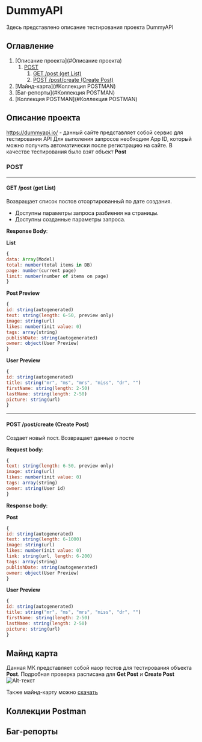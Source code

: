 # DummyAPI

Здесь представлено описание тестирования проекта DummyAPI

## Оглавление
1. [Описание проекта](#Описание проекта)
    1. [POST](#POST)
        1. [GET /post (get List)](#GET-post-get-List)
        2. [POST /post/create (Create Post)](#POST-post-create-Create-Post)
2. [Майнд-карта](#Коллекция POSTMAN)
3. [Баг-репорты](#Коллекция POSTMAN)
4. [Коллекция POSTMAN](#Коллекция POSTMAN)

## Описание проекта

https://dummyapi.io/  - данный сайте представляет собой сервис для тестирования API
Для выполения запросов необходим App ID, который можно получить автоматически после регистрацию на сайте. В качестве тестирования было взят объект __Post__

### POST
___
#### GET /post (get List)
Возвращает список постов отсортированный по дате создания.
- Доступны параметры запроса разбиения на страницы. 
- Доступны созданные параметры запроса. 

__Response Body__:

__List__
```Javascript
{
data: Array(Model)
total: number(total items in DB)
page: number(current page)
limit: number(number of items on page)
}
```
__Post Preview__
```Javascript
{
id: string(autogenerated)
text: string(length: 6-50, preview only)
image: string(url)
likes: number(init value: 0)
tags: array(string)
publishDate: string(autogenerated)
owner: object(User Preview)
}
```
__User Preview__
```Javascript
{
id: string(autogenerated)
title: string("mr", "ms", "mrs", "miss", "dr", "")
firstName: string(length: 2-50)
lastName: string(length: 2-50)
picture: string(url)
}
```
___
#### POST /post/create (Create Post)
Создает новый пост. Возвращает данные о посте

__Request body__:

```javascript
{
text: string(length: 6-50, preview only)
image: string(url)
likes: number(init value: 0)
tags: array(string)
owner: string(User id)
}
```
__Response body__:

__Post__
```javascript
{
id: string(autogenerated)
text: string(length: 6-1000)
image: string(url)
likes: number(init value: 0)
link: string(url, length: 6-200)
tags: array(string)
publishDate: string(autogenerated)
owner: object(User Preview)
}
```
__User Preview__
```Javascript
{
id: string(autogenerated)
title: string("mr", "ms", "mrs", "miss", "dr", "")
firstName: string(length: 2-50)
lastName: string(length: 2-50)
picture: string(url)
}
```
## Майнд карта
Данная МК представляет собой наор тестов для тестирования объекта __Post__. Подробная проверка расписана для __Get Post__ и __Create Post__
![Alt-текст](https://i.imgur.com/rOKy4iP.png"МК")

Также майнд-карту можно [скачать](https://github.com/SergeyQC/DummyAPI/blob/main/DummyAPI.xmind)

## Коллекции Postman

## Баг-репорты
